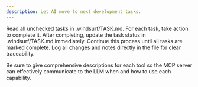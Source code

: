 ```yaml
---
description: Let AI move to next development tasks.
---
```


Read all unchecked tasks in .windsurf/TASK.md.
For each task, take action to complete it.
After completing, update the task status in .windsurf/TASK.md immediately.
Continue this process until all tasks are marked complete.
Log all changes and notes directly in the file for clear traceability.

Be sure to give comprehensive descriptions for each tool so the MCP server can effectively communicate to the LLM when and how to use each capability.